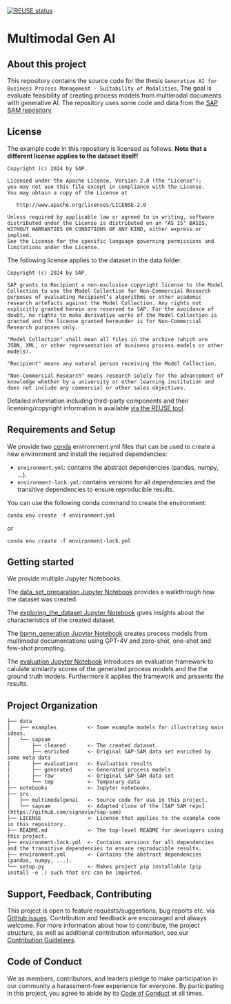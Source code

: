 [![REUSE status](https://api.reuse.software/badge/github.com/SAP-samples/multimodal-generative-ai-for-bpm)](https://api.reuse.software/info/github.com/SAP-samples/multimodal-generative-ai-for-bpm)
# Multimodal Gen AI

## About this project

This repository contains the source code for the thesis `Generative AI for
Business Process Management - Suitability of Modalities`. The goal is evaluate feasibility of creating process models from multimodal documents with generative AI. The repository uses some code and data from the [SAP SAM repository](https://github.com/signavio/sap-sam).



## License

The example code in this repository is licensed as follows. **Note that a different license applies to the dataset itself!**

```
Copyright (c) 2024 by SAP.

Licensed under the Apache License, Version 2.0 (the "License");
you may not use this file except in compliance with the License.
You may obtain a copy of the License at

   http://www.apache.org/licenses/LICENSE-2.0

Unless required by applicable law or agreed to in writing, software
distributed under the License is distributed on an "AS IS" BASIS,
WITHOUT WARRANTIES OR CONDITIONS OF ANY KIND, either express or implied.
See the License for the specific language governing permissions and
limitations under the License.
```

The following license applies to the dataset in the data folder.

```
Copyright (c) 2024 by SAP.

SAP grants to Recipient a non-exclusive copyright license to the Model Collection to use the Model Collection for Non-Commercial Research purposes of evaluating Recipient’s algorithms or other academic research artefacts against the Model Collection. Any rights not explicitly granted herein are reserved to SAP. For the avoidance of doubt, no rights to make derivative works of the Model Collection is granted and the license granted hereunder is for Non-Commercial Research purposes only.

"Model Collection" shall mean all files in the archive (which are JSON, XML, or other representation of business process models or other models).

"Recipient" means any natural person receiving the Model Collection.

"Non-Commercial Research" means research solely for the advancement of knowledge whether by a university or other learning institution and does not include any commercial or other sales objectives.
```

Detailed information including third-party components and their licensing/copyright information is available [via the REUSE tool](https://api.reuse.software/info/github.com/SAP-samples/multimodal-generative-ai-for-bpm).

## Requirements and Setup

We provide two [conda](https://docs.conda.io/projects/conda/en/latest/user-guide/index.html) environment.yml files that can be used to create a new environment and install the required dependencies:
- `environment.yml`: contains the abstract dependencies (pandas, numpy, ...).
- `environment-lock.yml`: contains versions for all dependencies and the transitive dependencies to ensure reproducible results.

You can use the following conda command to create the environment:
```shell
conda env create -f environment.yml  
```
or
```shell
conda env create -f environment-lock.yml
``` 


## Getting started

We provide multiple Jupyter Notebooks.

The [data_set_preparation Jupyter Notebook](https://github.com/SAP-samples/multimodal-generative-ai-for-bpm/blob/main/notebooks/00_data_set_preparation.ipynb) provides a walkthrough how the dataset was created.

The [exploring_the_dataset Jupyter Notebook](https://github.com/SAP-samples/multimodal-generative-ai-for-bpm/blob/main/notebooks/01_exploring_the_dataset.ipynb) gives insights about the characteristics of the created dataset.

The [bpmn_generation Jupyter Notebook](https://github.com/SAP-samples/multimodal-generative-ai-for-bpm/blob/main/notebooks/02_bpmn_generation.ipynb) creates process models from multimodal documentations using GPT-4V and zero-shot, one-shot and few-shot prompting.

The [evaluation Jupyter Notebook](https://github.com/SAP-samples/multimodal-generative-ai-for-bpm/blob/main/notebooks/03_evaluation.ipynb) introduces an evaluation framework to calulate similarity scores of the generated process models and the the ground truth models. Furthermore it applies the framework and presents the results.

## Project Organization

    ├── data
    │   ├── examples          <- Some example models for illustrating main ideas.
    |   └── sapsam
    │       ├── cleaned       <- The created dataset.
    |       ├── enriched      <- Original SAP-SAM data set enriched by some meta data
    |       ├── evaluations   <- Evaluation results
    |       ├── generated     <- Generated process models
    |       ├── raw           <- Original SAP-SAM data set
    |       └── tmp           <- Temporary data
    ├── notebooks             <- Jupyter notebooks.
    ├── src               
    |   ├── multimodalgenai   <- Source code for use in this project.
    │   └── sapsam            <- Adapted clone of the [SAP SAM repo](https://github.com/signavio/sap-sam)
    ├── LICENSE               <- License that applies to the example code in this repository.
    ├── README.md             <- The top-level README for developers using this project.
    ├── environment-lock.yml  <- Contains versions for all dependencies and the transitive dependencies to ensure reproducible results.
    ├── environment.yml       <- Contains the abstract dependencies (pandas, numpy, ...).
    └── setup.py              <- Makes project pip installable (pip install -e .) such that src can be imported.

## Support, Feedback, Contributing

This project is open to feature requests/suggestions, bug reports etc. via [GitHub issues](https://github.com/SAP-samples/multimodal-generative-ai-for-bpm/issues). Contribution and feedback are encouraged and always welcome. For more information about how to contribute, the project structure, as well as additional contribution information, see our [Contribution Guidelines](CONTRIBUTING.md).

## Code of Conduct

We as members, contributors, and leaders pledge to make participation in our community a harassment-free experience for everyone. By participating in this project, you agree to abide by its [Code of Conduct](CODE_OF_CONDUCT.md) at all times.